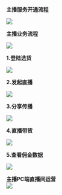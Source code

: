 **主播服务开通流程**  

![](https://github.com/jdcloudcom/cn/blob/elive/image/elive/%E4%B8%BB%E6%92%AD%E4%B8%9A%E5%8A%A1%E6%B5%81%E7%A8%8B.png)

**主播业务流程**  

![](https://github.com/jdcloudcom/cn/blob/elive/image/elive/%E4%B8%BB%E6%92%AD%E4%B8%9A%E5%8A%A1%E6%B5%81%E7%A8%8B.png)

**1.登陆选货**   
  
![](https://github.com/jdcloudcom/cn/blob/elive/image/elive/1.%E7%99%BB%E9%99%86%E9%80%89%E8%B4%A7.png)

**2.发起直播**  
  
![](https://github.com/jdcloudcom/cn/blob/elive/image/elive/2.%E5%8F%91%E8%B5%B7%E7%9B%B4%E6%92%AD.png)

**3.分享传播**   
  
![](https://github.com/jdcloudcom/cn/blob/elive/image/elive/3.%E5%88%86%E4%BA%AB%E4%BC%A0%E6%92%AD.png)

**4.直播带货**   
  
![](https://github.com/jdcloudcom/cn/blob/elive/image/elive/4.%E7%9B%B4%E6%92%AD%E5%B8%A6%E8%B4%A7.png)

**5.查看佣金数据**   
  
![](https://github.com/jdcloudcom/cn/blob/elive/image/elive/5.查看数据.png)

**主播PC端直播间运营**    
![](https://github.com/jdcloudcom/cn/blob/elive/image/elive/%E4%B8%BB%E6%92%ADPC%E7%AB%AF.png)
